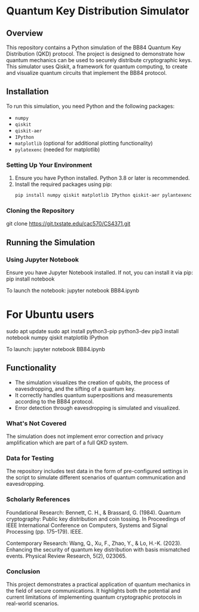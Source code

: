 # Quantum Key Distribution Simulator

## Overview
This repository contains a Python simulation of the BB84 Quantum Key Distribution (QKD) protocol. 
The project is designed to demonstrate how quantum mechanics can be used to securely distribute cryptographic keys. 
This simulator uses Qiskit, a framework for quantum computing, to create and visualize quantum circuits that implement the BB84 protocol.


## Installation
To run this simulation, you need Python and the following packages:
- `numpy`
- `qiskit` 
- `qiskit-aer`
- `IPython`
- `matplotlib` (optional for additional plotting functionality)
- `pylatexenc` (needed for matplotlib)


### Setting Up Your Environment
1. Ensure you have Python installed. Python 3.8 or later is recommended.
2. Install the required packages using pip:
   ```bash
   pip install numpy qiskit matplotlib IPython qiskit-aer pylantexenc

### Cloning the Repository
git clone https://git.txstate.edu/cac570/CS4371.git


## Running the Simulation

### Using Jupyter Notebook
Ensure you have Jupyter Notebook installed. 
If not, you can install it via pip:
pip install notebook

To launch the notebook:
jupyter notebook BB84.ipynb

# For Ubuntu users
sudo apt update
sudo apt install python3-pip python3-dev
pip3 install notebook numpy qiskit matplotlib IPython

To launch:  jupyter notebook BB84.ipynb


## Functionality
   - The simulation visualizes the creation of qubits, the process of eavesdropping, and the sifting of a quantum key.
   - It correctly handles quantum superpositions and measurements according to the BB84 protocol.
   - Error detection through eavesdropping is simulated and visualized.


### What's Not Covered
The simulation does not implement error correction and privacy amplification which are part of a full QKD system.


### Data for Testing
The repository includes test data in the form of pre-configured settings in the script to simulate different scenarios of quantum communication and eavesdropping.


### Scholarly References
Foundational Research: Bennett, C. H., & Brassard, G. (1984). Quantum cryptography: Public key distribution and coin tossing. In Proceedings of IEEE International Conference on Computers, Systems and Signal Processing (pp. 175–179). IEEE.

Contemporary Research: Wang, Q., Xu, F., Zhao, Y., & Lo, H.-K. (2023). Enhancing the security of quantum key distribution with basis mismatched events. Physical Review Research, 5(2), 023065.


### Conclusion
This project demonstrates a practical application of quantum mechanics in the field of secure communications.
It highlights both the potential and current limitations of implementing quantum cryptographic protocols in real-world scenarios.

